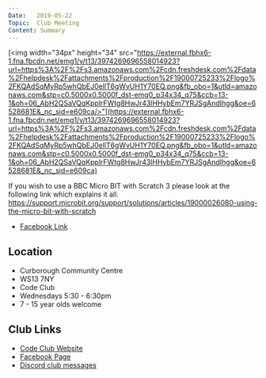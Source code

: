 ```yaml
---
Date:   2019-05-22
Topic:  Club Meeting
Content: Summary
---
```

[<img width="34px" height="34" src="https://external.fbhx6-1.fna.fbcdn.net/emg1/v/t13/3974269696558014923?url=https%3A%2F%2Fs3.amazonaws.com%2Fcdn.freshdesk.com%2Fdata%2Fhelpdesk%2Fattachments%2Fproduction%2F19000725233%2Flogo%2FKQAdSqMyRp5whQbEJ0elIT6gWvUH1Y70EQ.png&fb_obo=1&utld=amazonaws.com&stp=c0.5000x0.5000f_dst-emg0_p34x34_q75&ccb=13-1&oh=06_AbH2QSaVQqKpplrFWtg8HwJr43lHHybEm7YRJSgAndIhgg&oe=6528681E&_nc_sid=e609ca/>"](https://external.fbhx6-1.fna.fbcdn.net/emg1/v/t13/3974269696558014923?url=https%3A%2F%2Fs3.amazonaws.com%2Fcdn.freshdesk.com%2Fdata%2Fhelpdesk%2Fattachments%2Fproduction%2F19000725233%2Flogo%2FKQAdSqMyRp5whQbEJ0elIT6gWvUH1Y70EQ.png&fb_obo=1&utld=amazonaws.com&stp=c0.5000x0.5000f_dst-emg0_p34x34_q75&ccb=13-1&oh=06_AbH2QSaVQqKpplrFWtg8HwJr43lHHybEm7YRJSgAndIhgg&oe=6528681E&_nc_sid=e609ca)

If you wish to use a BBC Micro BIT with Scratch 3 please look at the following link which explains it all.
https://support.microbit.org/support/solutions/articles/19000026080-using-the-micro-bit-with-scratch

* [Facebook Link](https://www.facebook.com/1481985248595237/posts/2056209257839497/)

## Location

* Curborough Community Centre
* WS13 7NY
* Code Club
* Wednesdays 5:30 - 6:30pm
* 7 - 15 year olds welcome

## Club Links

* [Code Club Website](https://lichfield-code-club.github.io/)
* [Facebook Page](https://www.facebook.com/LichfieldCoders)
* [Discord club messages](https://discord.gg/szz6xGK)
